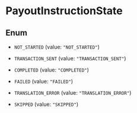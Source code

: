 

# PayoutInstructionState

## Enum


* `NOT_STARTED` (value: `"NOT_STARTED"`)

* `TRANSACTION_SENT` (value: `"TRANSACTION_SENT"`)

* `COMPLETED` (value: `"COMPLETED"`)

* `FAILED` (value: `"FAILED"`)

* `TRANSLATION_ERROR` (value: `"TRANSLATION_ERROR"`)

* `SKIPPED` (value: `"SKIPPED"`)



